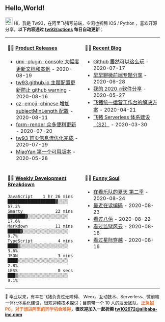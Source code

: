 ## Hello,World!

<img src='https://qpluspicture.oss-cn-beijing.aliyuncs.com/6LjjQA/Hi.gif' alt='Hi' width="24"/> Hi，我是 Tw93，在阿里飞猪写前端，空闲也折腾 iOS / Python ，喜欢开源分享，**以下内容通过 <a href="https://github.com/tw93/tw93/actions" target="_blank">tw93/actions</a> 每日自动更新**；

<table width="800px">
<tr>
<td valign="top" width="50%">

#### 🏋️‍♀️ <a href="https://github.com/tw93/tw93/blob/main/releases.md" target="_blank">Product Releases</a>

<!-- recent_releases starts -->
* <a href='https://github.com/tw93/umi-plugin-console/releases/tag/v0.2.2' target='_blank'>umi-plugin-console 大幅度更新文档和案例</a> - 2020-08-19
* <a href='https://github.com/tw93/tw93.github.io/releases/tag/v0.2.0' target='_blank'>tw93.github.io 主题配置更新防止 github warning</a> - 2020-08-16
* <a href='https://github.com/tw93/cz-emoji-chinese/releases/tag/v0.3.1' target='_blank'>cz-emoji-chinese 增加 subjectMinLength 配置</a> - 2020-08-11
* <a href='https://github.com/alibaba/form-render/releases/tag/v0.6.0' target='_blank'>form-render 众多便利更新</a> - 2020-07-20
* <a href='https://github.com/tw93/tw93/releases/tag/V1.0' target='_blank'>tw93 首页信息流优化完成</a> - 2020-07-19
* <a href='https://github.com/tw93/MiaoYan/releases/tag/V0.1' target='_blank'>MiaoYan 第一个可用版本</a> - 2020-05-28
<!-- recent_releases ends -->

</td>
<td valign="top" width="50%">

#### 🤹‍♀️ <a href="https://tw93.github.io/" target="_blank">Recent Blog</a>

<!-- blog starts -->
* <a href='https://tw93.github.io/2020-07-17/markdown.html' target='_blank'>Github 居然可以这么玩</a> - 2020-07-17
* <a href='https://tw93.github.io/2020-06-28/zaozaoliao.html' target='_blank'>早早聊微前端专题分享</a> - 2020-06-28
* <a href='https://tw93.github.io/2020-05-27/good-app.html' target='_blank'>我的 2020 🔥软件分享</a> - 2020-05-27
* <a href='https://tw93.github.io/2020-04-21/one.html' target='_blank'>飞猪统一运营工作台的解决方案</a> - 2020-04-21
* <a href='https://tw93.github.io/2020-03-30/serverless-two.html' target='_blank'>飞猪 Serverless 体系建设（S2）</a> - 2020-03-30
<!-- blog ends -->

</td>
</tr>
<tr>
<td valign="top" width="50%">

#### 🏊‍♂️ <a href="https://gist.github.com/tw93/7854aac61f991ef4e7ae7b8440e4fdc6" target="_blank">Weekly Development Breakdown</a>

<!-- code_time starts -->

```text
JavaScript    1 hr 26 mins  ███████████████████▓░░░░  67.2%
Smarty             22 mins  ███████▓░░░░░░░░░░░░░░░░  17.6%
Markdown           11 mins  █████▓░░░░░░░░░░░░░░░░░░   8.7%
TypeScript          4 mins  ████▒░░░░░░░░░░░░░░░░░░░   3.6%
JSON                3 mins  ████░░░░░░░░░░░░░░░░░░░░   2.8%
LESS                0 secs  ███▒░░░░░░░░░░░░░░░░░░░░   0.1%
```

<!-- code_time ends -->

</td>
<td valign="top" width="50%">

#### 🤾‍♂️ <a href="https://www.douban.com/people/tangwei93/" target="_blank">Funny Soul</a>

<!-- douban starts -->
* <a href='http://movie.douban.com/subject/34660591/' target='_blank'>在看乐队的夏天 第二季</a> - 2020-08-24
* <a href='https://book.douban.com/subject/4822685/' target='_blank'>最近在读编码</a> - 2020-08-23
* <a href='http://movie.douban.com/subject/26754233/' target='_blank'>看过八佰</a> - 2020-08-22
* <a href='http://movie.douban.com/subject/1293422/' target='_blank'>看过监狱风云</a> - 2020-08-16
* <a href='http://movie.douban.com/subject/1889243/' target='_blank'>看过星际穿越</a> - 2020-08-16
<!-- douban ends -->

</td>
  </tr>
  </table>

📮 毕业以来，有幸在飞猪负责过无障碍、 Weex、互动技术、Serverless、微前端一体化体系化建设，很欢迎纯技术探讨；目前带一个 10 人的<a href="https://img.alicdn.com/tfs/TB1svLYObr1gK0jSZFDXXb9yVXa-4032-2268.jpg" target="_blank">友爱团队</a>，<span style="color:#EE722E">**正急招 P6，对于想进阿里的同学机会难得</span>，很欢迎加入一起折腾 <tw102972@alibaba-inc.com>**

